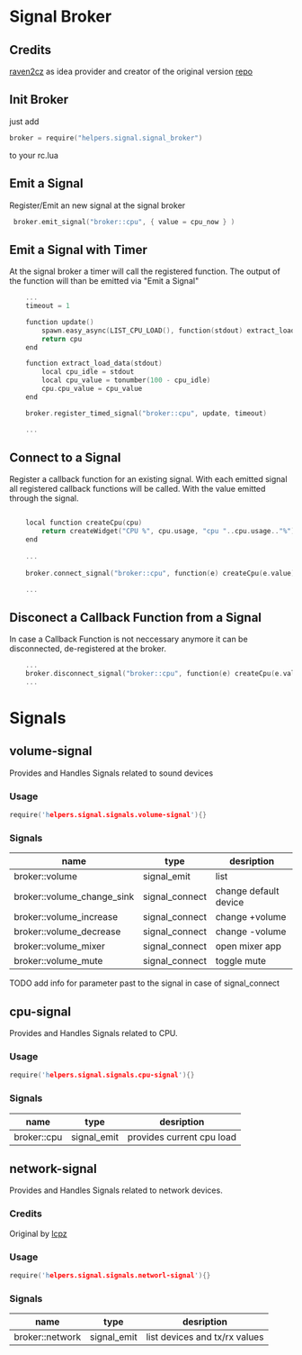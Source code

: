 # Signal Broker

## Credits

[raven2cz](https://github.com/raven2cz) as idea provider and creator of the original version
[repo](https://github.com/raven2cz/awesomewm-config/blob/master/fishlive/signal/broker.lua)

## Init Broker

just add

```c++
broker = require("helpers.signal.signal_broker")
```
to your rc.lua

## Emit a Signal

Register/Emit an new signal at the signal broker

```c++
 broker.emit_signal("broker::cpu", { value = cpu_now } )
```
## Emit a Signal with Timer 

At the signal broker a timer will call the registered function. The output of the function will than be emitted via "Emit a Signal"

```c++
    ...
    timeout = 1

    function update()
        spawn.easy_async(LIST_CPU_LOAD(), function(stdout) extract_load_data(stdout) end)
        return cpu
    end

    function extract_load_data(stdout) 
        local cpu_idle = stdout
		local cpu_value = tonumber(100 - cpu_idle)
        cpu.cpu_value = cpu_value
    end

    broker.register_timed_signal("broker::cpu", update, timeout)

    ...
```
## Connect to a Signal

Register a callback function for an existing signal. With each emitted signal all registered callback
functions will be called. With the value emitted through the signal.

```c++

    local function createCpu(cpu)
        return createWidget("CPU %", cpu.usage, "cpu "..cpu.usage.."%")
    end
    
    ...
    
    broker.connect_signal("broker::cpu", function(e) createCpu(e.value) end)

    ...
```

## Disconect a Callback Function from a Signal
In case a Callback Function is not neccessary anymore it can be disconnected, de-registered at the broker. 

```c++
    ...
    broker.disconnect_signal("broker::cpu", function(e) createCpu(e.value) end)
    ...
```

# Signals

## volume-signal

Provides and Handles Signals related to sound devices

### Usage

```c++
require('helpers.signal.signals.volume-signal'){}
```

### Signals
name|type|desription
---|---|---
broker::volume             | signal_emit      | list            
broker::volume_change_sink | signal_connect   | change default device   
broker::volume_increase    | signal_connect   | change +volume 
broker::volume_decrease    | signal_connect   | change -volume  
broker::volume_mixer       | signal_connect   | open mixer app
broker::volume_mute        | signal_connect   | toggle mute 

TODO add info for parameter past to the signal in case of signal_connect

## cpu-signal

Provides and Handles Signals related to CPU.

### Usage

```c++
require('helpers.signal.signals.cpu-signal'){}
```

### Signals
name|type|desription
---|---|---
broker::cpu | signal_emit|provides current cpu load         
 
## network-signal

Provides and Handles Signals related to network devices.

### Credits

Original by [lcpz](https://github.com/lcpz/lain)

### Usage

```c++
require('helpers.signal.signals.networl-signal'){}
```

### Signals
name|type|desription
---|---|---
broker::network|signal_emit|list devices and tx/rx values
